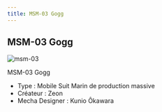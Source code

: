 ```yaml
---
title: MSM-03 Gogg
---
```


MSM-03 Gogg
-----------


![msm-03](/images/stories/saga/msgundam/mechas/msm-03.png)


MSM-03 Gogg  
  
- Type : Mobile Suit Marin de production massive   
- Créateur : Zeon   
- Mecha Designer : Kunio Ôkawara

